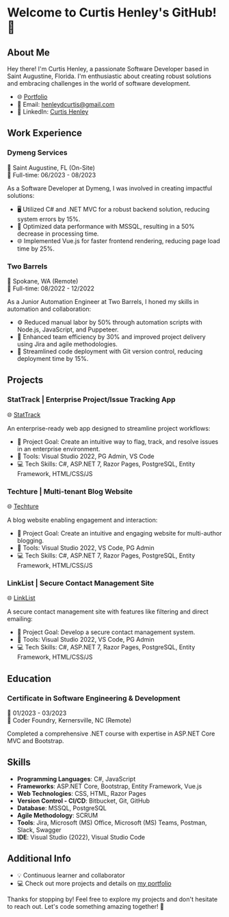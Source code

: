 # Welcome to Curtis Henley's GitHub! 👋

## About Me

Hey there! I'm Curtis Henley, a passionate Software Developer based in Saint Augustine, Florida. I'm enthusiastic about creating robust solutions and embracing challenges in the world of software development.

- 🌐 [Portfolio](https://curtishenley.dev/)
- 📧 Email: henleydcurtis@gmail.com
- 📱 LinkedIn: [Curtis Henley](https://www.linkedin.com/in/curtisdhenley/)

## Work Experience

### Dymeng Services
📍 Saint Augustine, FL (On-Site)  
📅 Full-time: 06/2023 - 08/2023

As a Software Developer at Dymeng, I was involved in creating impactful solutions:

- 🖥️ Utilized C# and .NET MVC for a robust backend solution, reducing system errors by 15%.
- 🚀 Optimized data performance with MSSQL, resulting in a 50% decrease in processing time.
- 🌐 Implemented Vue.js for faster frontend rendering, reducing page load time by 25%.

### Two Barrels
📍 Spokane, WA (Remote)  
📅 Full-time: 08/2022 - 12/2022

As a Junior Automation Engineer at Two Barrels, I honed my skills in automation and collaboration:

- ⚙️ Reduced manual labor by 50% through automation scripts with Node.js, JavaScript, and Puppeteer.
- 🚀 Enhanced team efficiency by 30% and improved project delivery using Jira and agile methodologies.
- 🔄 Streamlined code deployment with Git version control, reducing deployment time by 15%.

## Projects

### StatTrack | Enterprise Project/Issue Tracking App
🌐 [StatTrack](https://stattrack-production.up.railway.app/)

An enterprise-ready web app designed to streamline project workflows:

- 🚀 Project Goal: Create an intuitive way to flag, track, and resolve issues in an enterprise environment.
- 🧰 Tools: Visual Studio 2022, PG Admin, VS Code
- 💻 Tech Skills: C#, ASP.NET 7, Razor Pages, PostgreSQL, Entity Framework, HTML/CSS/JS

### Techture | Multi-tenant Blog Website
🌐 [Techture](https://techture-production.up.railway.app/)

A blog website enabling engagement and interaction:

- 🚀 Project Goal: Create an intuitive and engaging website for multi-author blogging.
- 🧰 Tools: Visual Studio 2022, VS Code, PG Admin
- 💻 Tech Skills: C#, ASP.NET 7, Razor Pages, PostgreSQL, Entity Framework, HTML/CSS/JS

### LinkList | Secure Contact Management Site
🌐 [LinkList](https://linklist-production.up.railway.app/)

A secure contact management site with features like filtering and direct emailing:

- 🚀 Project Goal: Develop a secure contact management system.
- 🧰 Tools: Visual Studio 2022, VS Code, PG Admin
- 💻 Tech Skills: C#, ASP.NET 7, Razor Pages, PostgreSQL, Entity Framework, HTML/CSS/JS

## Education

### Certificate in Software Engineering & Development
📅 01/2023 - 03/2023  
🏢 Coder Foundry, Kernersville, NC (Remote)

Completed a comprehensive .NET course with expertise in ASP.NET Core MVC and Bootstrap.

## Skills

- **Programming Languages**: C#, JavaScript
- **Frameworks**: ASP.NET Core, Bootstrap, Entity Framework, Vue.js
- **Web Technologies**: CSS, HTML, Razor Pages
- **Version Control - CI/CD**: Bitbucket, Git, GitHub
- **Database**: MSSQL, PostgreSQL
- **Agile Methodology**: SCRUM
- **Tools**: Jira, Microsoft (MS) Office, Microsoft (MS) Teams, Postman, Slack, Swagger
- **IDE**: Visual Studio (2022), Visual Studio Code

## Additional Info

- 💡 Continuous learner and collaborator
- 💻 Check out more projects and details on [my portfolio](https://curtishenley.dev/#Challenges)

Thanks for stopping by! Feel free to explore my projects and don't hesitate to reach out. Let's code something amazing together! 🚀
